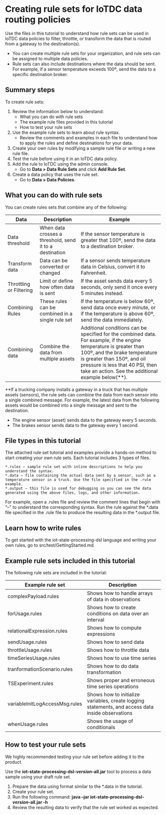 # Creating rule sets for IoTDC data routing policies

Use the files in this tutorial to understand how rule sets can be used in IoTDC data policies to filter, throttle, or transform the data that is routed from a gateway to the destination(s). 
- You can create multiple rule sets for your organization, and rule sets can be assigned to multiple data policies.
- Rule sets can also include destinations where the data should be sent.  For example, if a sensor temperature exceeds 100º, send the data to a specific destination broker.

## Summary steps

To create rule sets:

1. Review the information below to understand:
   - What you can do with rule sets
   - The example rule files provided in this tutorial
   - How to test your rule sets
2. Use the example rule sets to learn about rule syntax. 
   - Review the comments and examples in each file to understand how to apply the rules and define destinations for your data.
3. Create your own rules by modifying a sample rule file or writing a new rule file.
4. Test the rule before using it in an IoTDC data policy. 
5. Add the rule to IoTDC using the admin console.  
   - Go to **Data > Data Rule Sets** and click **Add Rule Set**.
6. Create a data policy that uses the rule set. 
   - Go to **Data > Data Policies**.

## What you can do with rule sets
You can create rules sets that combine any of the following:

|Data|Description|Example|
|---------|---------|---------|
|Data threshold|When data crosses a threshold, send it to a destination|If the sensor temperature is greater that 100º, send the data to a destination broker.|
|Transform data| Data can be converted or changed| If a sensor sends temperature data in Celsius, convert it to Fahrenheit.|
|Throttling or Filtering|Limit or define how often data is sent|If the asset sends data every 5 seconds, only send it once every 5 minutes instead.|
|Combining Rules|These rules can be combined in a single rule set|If the temperature is below 60º, send data once every minute, or if the temperature is above 60º, send the data immediately.|
|Combining data|Combine the data from multiple assets|Additional conditions can be specified for the combined data. For example, if the engine temperature is greater than 100º, and the brake temperature is greater than 150º, and oil pressure is less that 40 PSI, then take an action. See the additional example below(**).|

**If a trucking company installs a gateway in a truck that has multiple assets (sensors), the rule sets can combine the data from each sensor into a single combined message. For example, the latest data from the following assets would be combined into a single message and sent to the destination.
- The engine sensor (asset) sends data to the gateway every 5 seconds.
- The brakes sensor sends data to the gateway every 1 second.

## File types in this tutorial
The attached rule set tutorial and examples provide a hands-on method to start creating your own rule sets. Each tutorial includes 3 types of files.

    *.rules — sample rule set with inline descriptions to help you understand the syntax. 
    *.data — file containing the actual data sent by a sensor, such as a temperature sensor in a truck. Use the file specified in the .rule example.
    *.output — this file is used for debugging so you can see the data generated using the above files, logs, and other information. 

For example, open a .rules file and review the comment lines that begin with "–" to understand the corresponding syntax. Run the rule against the *.data file specified in the .rule file to produce the resulting data in the *.output file.

## Learn how to write rules  
To get started with the iot-state-processing-dsl language and writing your own rules, go to src/test/GettingStarted.md.  

## Example rule sets included in this tutorial
The following rule sets are included in the tutorial:

|Example rule set|Description|
|---------|---------|
|complexPayload.rules|Shows how to handle arrays of data in observations|
|forUsage.rules|Shows how to create conditions on data over an interval|
|relationalExpression.rules|Shows how to compute expressions|
|sendUsage.rules|Shows how to send data|
|throttleUsage.rules|Shows how to throttle data|
|timeSeriesUsage.rules|Shows how to use time series|
|tranformationScenario.rules|Shows how to do data transformation|
|TSExperiment.rules|Shows proper and erroneous time series operations|
|variableInitLogAccessMsg.rules|	Shows how to initialize variables, create logging statements, and access data inside observations|
|whenUsage.rules|Shows the usage of conditionals|

## How to test your rule sets
We highly recommended testing your rule set before adding it to the product.

Use the **iot-state-processing-dsl-*version*-all.jar** tool to process a data sample using your draft rule set.

1. Prepare the data using format similar to the *.data in the tutorial.
1. Create your rule set.
1. Run the following command:
    **java –jar iot-state-processing-dsl-*version*-all.jar -h**
1. Review the resulting data to verify that the rule set worked as expected.
